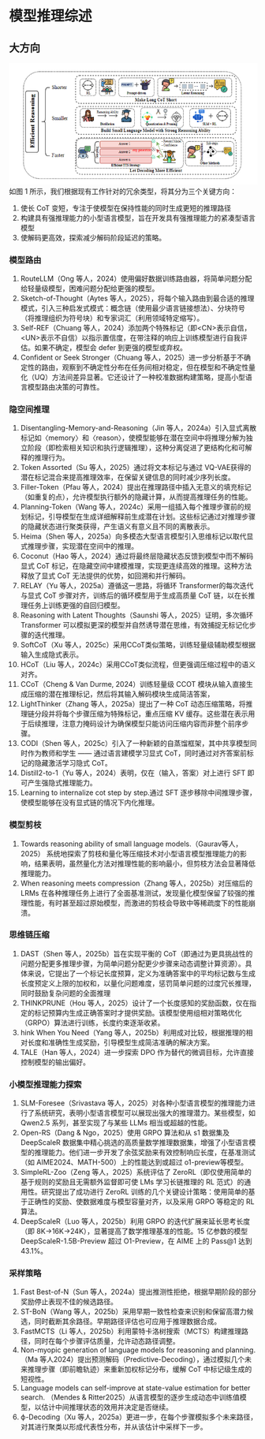 # 模型推理综述
## 大方向
<div align="center">
<img src="./图片池/综述图1.png" alt="综述图1">
</div>
如图 1 所示，我们根据现有工作针对的冗余类型，将其分为三个关键方向：

1. 使长 CoT 变短，专注于使模型在保持性能的同时生成更短的推理路径
2. 构建具有强推理能力的小型语言模型，旨在开发具有强推理能力的紧凑型语言模型
3. 使解码更高效，探索减少解码阶段延迟的策略。



### 模型路由
1. RouteLLM（Ong 等人，2024）使用偏好数据训练路由器，将简单问题分配给轻量级模型，困难问题分配给更强的模型。
2. Sketch-of-Thought（Aytes 等人，2025），将每个输入路由到最合适的推理模式，引入三种启发式模式：概念链（使用最少语言链接想法）、分块符号（将推理组织为符号块）和专家词汇（利用领域特定缩写）。
3. Self-REF（Chuang 等人，2024）添加两个特殊标记（即\<CN>表示自信，\<UN>表示不自信）以指示置信度，在带注释的响应上训练模型进行自我评估。如果不确定，模型会 defer 到更强的模型或弃权。
4. Confident or Seek Stronger（Chuang 等人，2025）进一步分析基于不确定性的路由，观察到不确定性分布在任务间相对稳定，但在模型和不确定性量化（UQ）方法间差异显著。它还设计了一种校准数据构建策略，提高小型语言模型路由决策的可靠性。

### 隐空间推理
1. Disentangling-Memory-and-Reasoning（Jin 等人，2024a）引入显式离散标记如〈memory〉和〈reason〉，使模型能够在潜在空间中将推理分解为独立阶段（即检索相关知识和执行逻辑推理），这种分离促进了更结构化和可解释的推理行为。
2. Token Assorted（Su 等人，2025）通过将文本标记与通过 VQ-VAE获得的潜在标记混合来提高推理效率，在保留关键信息的同时减少序列长度。
3. Filler-Token（Pfau 等人，2024）提出在推理路径中插入无意义的填充标记（如重复的点），允许模型执行额外的隐藏计算，从而提高推理任务的性能。
4. Planning-Token（Wang 等人，2024c）采用一组插入每个推理步骤前的规划标记，引导模型在生成详细解释前生成潜在计划。这些标记通过对推理步骤的隐藏状态进行聚类获得，产生语义有意义且不同的离散表示。
5. Heima（Shen 等人，2025a）向多模态大型语言模型引入思维标记以取代显式推理步骤，实现潜在空间中的推理。
6. Coconut（Hao 等人，2024）通过将最终层隐藏状态反馈到模型中而不解码显式 CoT 标记，在隐藏空间中建模推理，实现更连续高效的推理。这种方法释放了显式 CoT 无法提供的优势，如回溯和并行解码。
7. RELAY（Yu 等人，2025a）遵循这一思路，将循环 Transformer的每次迭代与显式 CoT 步骤对齐，训练后的循环模型用于生成高质量 CoT 链，以在长推理任务上训练更强的自回归模型。
8. Reasoning with Latent Thoughts（Saunshi 等人，2025）证明，多次循环 Transformer 可以模拟更深的模型并自然诱导潜在思维，有效捕捉无标记化步骤的迭代推理。
9. SoftCoT（Xu 等人，2025c）采用CCoT类似策略，训练轻量级辅助模型根据输入生成隐式表示。
10. HCoT（Liu 等人，2024c）采用CCoT类似流程，但更强调压缩过程中的语义对齐。
11. CCoT（Cheng & Van Durme, 2024）训练轻量级 CCOT 模块从输入直接生成压缩的潜在推理标记，然后将其输入解码模块生成简洁答案，
12. LightThinker（Zhang 等人，2025a）提出了一种 CoT 动态压缩策略，将推理链分段并将每个步骤压缩为特殊标记，重点压缩 KV 缓存。这些潜在表示用于后续推理，注意力掩码设计为确保模型只能访问压缩内容而非整个前序步骤。
13. CODI（Shen 等人，2025c）引入了一种新颖的自蒸馏框架，其中共享模型同时作为教师和学生 —— 通过语言建模学习显式 CoT，同时通过对齐答案前标记的隐藏激活学习隐式 CoT。
14. Distill2-to-1（Yu 等人，2024）表明，仅在（输入，答案）对上进行 SFT 即可产生强隐式推理能力。
15. Learning to internalize cot step by step.通过 SFT 逐步移除中间推理步骤，使模型能够在没有显式链的情况下内化推理。
### 模型剪枝
1. Towards reasoning ability of small language models.（Gaurav等人，2025） 系统地探索了剪枝和量化等压缩技术对小型语言模型推理能力的影响，结果表明，虽然量化方法对推理性能的影响最小，但剪枝方法会显著降低推理能力。
2. When reasoning meets compression（Zhang 等人，2025b）对压缩后的 LRMs 在各种推理任务上进行了全面基准测试，发现量化模型保留了较强的推理性能，有时甚至超过原始模型，而激进的剪枝会导致中等稀疏度下的性能崩溃。
### 思维链压缩
1. DAST（Shen 等人，2025b）旨在实现平衡的 CoT（即通过为更具挑战性的问题分配更多推理步骤，为简单问题分配更少步骤来动态调整计算资源）。具体来说，它提出了一个标记长度预算，定义为准确答案中的平均标记数与生成长度预定义上限的加权和，以量化问题难度，惩罚简单问题的过度冗长推理，同时鼓励复杂问题的全面推理
2. THINKPRUNE（Hou 等人，2025）设计了一个长度感知的奖励函数，仅在指定的标记预算内生成正确答案时才提供奖励。该模型使用组相对策略优化（GRPO）算法进行训练，长度约束逐渐收紧。
3. hink When You Need（Yang 等人，2025b）利用成对比较，根据推理的相对长度和准确性生成奖励，引导模型生成简洁准确的解决方案。
4. TALE（Han 等人，2024）进一步探索 DPO 作为替代的微调目标，允许直接控制模型的输出偏好。
### 小模型推理能力探索
1. SLM-Foresee（Srivastava 等人，2025）对各种小型语言模型的推理能力进行了系统研究，表明小型语言模型可以展现出强大的推理潜力。某些模型，如 Qwen2.5 系列，甚至实现了与某些 LLMs 相当或超越的性能。
2. Open-RS（Dang & Ngo，2025）使用 GRPO 算法和从 s1 数据集及 DeepScaleR 数据集中精心挑选的高质量数学推理数据集，增强了小型语言模型的推理能力。他们进一步开发了余弦奖励来有效控制响应长度，在基准测试（如 AIME2024、MATH-500）上的性能达到或超过 o1-preview等模型。
3. SimpleRL-Zoo（Zeng 等人，2025）系统评估了 ZeroRL（即仅使用简单的基于规则的奖励且无需额外监督即可使 LMs 学习长链推理的 RL 范式）的通用性。研究提出了成功进行 ZeroRL 训练的几个关键设计策略：使用简单的基于正确性的奖励、使数据难度与模型容量对齐，以及采用 GRPO 等稳定的 RL 算法。
4. DeepScaleR（Luo 等人，2025b）利用 GRPO 的迭代扩展来延长思考长度（即 8K→16K→24K），显著提高了数学推理基准的性能。15 亿参数的模型 DeepScaleR-1.5B-Preview 超过 O1-Preview，在 AIME 上的 Pass@1 达到 43.1%。

### 采样策略
1. Fast Best-of-N（Sun 等人，2024a）提出推测性拒绝，根据早期阶段的部分奖励停止表现不佳的候选路径。
2. ST-BoN（Wang 等人，2025b）采用早期一致性检查来识别和保留高潜力候选，同时截断其余路径。早期路径评估也可应用于推理数据合成。
3. FastMCTS（Li 等人，2025b）利用蒙特卡洛树搜索（MCTS）构建推理路径，同时在每个步骤评估质量，允许动态路径调整。
4. Non-myopic generation of language models for reasoning and planning.（Ma 等人2024）提出预测解码（Predictive-Decoding），通过模拟几个未来推理步骤（即前瞻轨迹）来重新加权标记分布，缓解 CoT 中标记级生成的短视性。
4. Language models can self-improve at state-value estimation for better search. （Mendes & Ritter2025）从语言模型的逐步生成动态中训练值模型，以估计中间推理状态的效用并决定是否继续。
5. ϕ-Decoding（Xu 等人，2025a）更进一步，在每个步骤模拟多个未来路径，对其进行聚类以形成代表性分布，并从该估计中采样下一步。